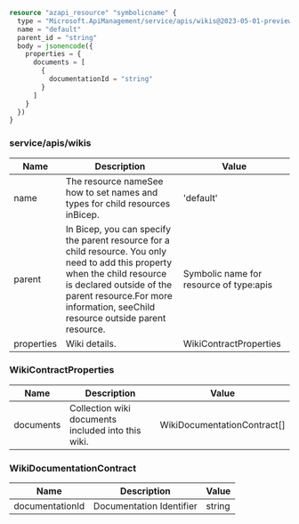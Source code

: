 ```terraform
resource "azapi_resource" "symbolicname" {
  type = "Microsoft.ApiManagement/service/apis/wikis@2023-05-01-preview"
  name = "default"
  parent_id = "string"
  body = jsonencode({
    properties = {
      documents = [
        {
          documentationId = "string"
        }
      ]
    }
  })
}

```

### service/apis/wikis

| Name | Description | Value |
|-|-|-|
| name | The resource nameSee how to set names and types for child resources inBicep. | 'default' |
| parent | In Bicep, you can specify the parent resource for a child resource. You only need to add this property when the child resource is declared outside of the parent resource.For more information, seeChild resource outside parent resource. | Symbolic name for resource of type:apis |
| properties | Wiki details. | WikiContractProperties |


### WikiContractProperties

| Name | Description | Value |
|-|-|-|
| documents | Collection wiki documents included into this wiki. | WikiDocumentationContract[] |


### WikiDocumentationContract

| Name | Description | Value |
|-|-|-|
| documentationId | Documentation Identifier | string |


